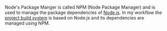 Node's Package Manger is called NPM (Node Package Manager) and is used to manage the package dependencies of [Node.js](http://nodejs.org/). In my workflow the [project build system](./Development/Frontend_Development/Setting_up_your_project/Setup_Build_System) is based on Node.js and its dependencies are managed using NPM.
